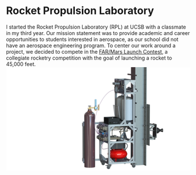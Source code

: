 # Rocket Propulsion Laboratory

I started the Rocket Propulsion Laboratory (RPL) at UCSB with a classmate in my third year. Our mission statement was to provide academic and career opportunities to students interested in aerospace, as our school did not have an aerospace engineering program. To center our work around a project, we decided to compete in the [FAR/Mars Launch Contest](https://friendsofamateurrocketry.org/far-mars-launch-contest/), a collegiate rocketry competition with the goal of launching a rocket to 45,000 feet. 
![alt text](https://github.com/dibachi/portfolio/blob/main/Rocket%20Propulsion%20Laboratory/photos/Full_System.JPG)
